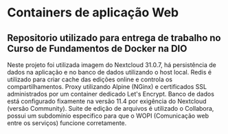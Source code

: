 # Containers de aplicação Web
Repositorio utilizado para entrega de trabalho no Curso de Fundamentos de Docker na DIO
--
Neste projeto foi utilizada imagem do Nextcloud 31.0.7, há persistência de dados na aplicação e no banco de dados utilizando o host local.
Redis é utilizado para criar cache das edições online e controla os compartilhamentos.
Proxy utilizando Alpine (NGinx) e certificados SSL administrados por um container dedicado Let's Encrypt.
Banco de dados está configurado fixamente na versão 11.4 por exigência do Nextcloud (versão Community).
Suite de edição de arquivos é utilizado o Collabora, possui um subdomínio especifico para que o WOPI (Comunicação web entre os serviços) funcione corretamente.
